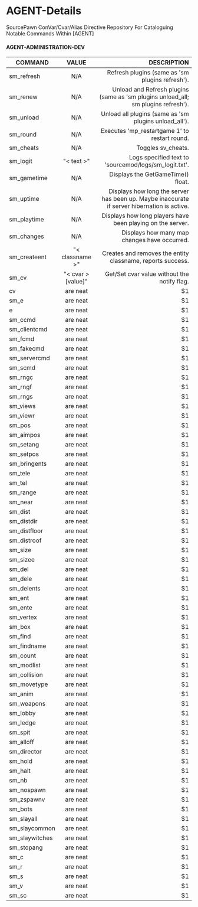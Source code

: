 # AGENT-Details
SourcePawn ConVar/Cvar/Alias Directive Repository For Cataloguing Notable Commands Within [AGENT]

<p align="center">

#### AGENT-ADMINISTRATION-DEV
  
|   COMMAND           |    VALUE         | DESCRIPTION  |
| ------------------- |:----------------:| ------------:|
| sm_refresh     |      N/A      | Refresh plugins (same as 'sm plugins refresh'). |
| sm_renew       |      N/A      | Unload and Refresh plugins (same as 'sm plugins unload_all; sm plugins refresh'). |
| sm_unload      |      N/A      | Unload all plugins (same as 'sm plugins unload_all'). |
| sm_round       |      N/A      | Executes 'mp_restartgame 1' to restart round. |
| sm_cheats      |      N/A      | Toggles sv_cheats. |
| sm_logit       |     "< text >"    | Logs specified text to 'sourcemod/logs/sm_logit.txt'. |
| sm_gametime    |      N/A      | Displays the GetGameTime() float. |
| sm_uptime      |      N/A      | Displays how long the server has been up. Maybe inaccurate if server hibernation is active. |
| sm_playtime    |      N/A      | Displays how long players have been playing on the server. |
| sm_changes     |      N/A      | Displays how many map changes have occurred. |
| sm_createent   |  "< classname >" | Creates and removes the entity classname, reports success. |
| sm_cv          | "< cvar > [value]" | Get/Set cvar value without the notify flag. |
| cv             | are neat      |    $1 |
| sm_e           | are neat      |    $1 |
| e              | are neat      |    $1 |
| sm_ccmd        | are neat      |    $1 |
| sm_clientcmd   | are neat      |    $1 |
| sm_fcmd        | are neat      |    $1 |
| sm_fakecmd     | are neat      |    $1 |
| sm_servercmd   | are neat      |    $1 |
| sm_scmd        | are neat      |    $1 |
| sm_rngc        | are neat      |    $1 |
| sm_rngf        | are neat      |    $1 |
| sm_rngs        | are neat      |    $1 |
| sm_views       | are neat      |    $1 |
| sm_viewr       | are neat      |    $1 |
| sm_pos         | are neat      |    $1 |
| sm_aimpos      | are neat      |    $1 |
| sm_setang      | are neat      |    $1 |
| sm_setpos      | are neat      |    $1 |
| sm_bringents   | are neat      |    $1 |
| sm_tele        | are neat      |    $1 |
| sm_tel         | are neat      |    $1 |
| sm_range       | are neat      |    $1 |
| sm_near        | are neat      |    $1 |
| sm_dist        | are neat      |    $1 |
| sm_distdir     | are neat      |    $1 |
| sm_distfloor   | are neat      |    $1 |
| sm_distroof    | are neat      |    $1 |
| sm_size        | are neat      |    $1 |
| sm_sizee       | are neat      |    $1 |
| sm_del         | are neat      |    $1 |
| sm_dele        | are neat      |    $1 |
| sm_delents     | are neat      |    $1 |
| sm_ent         | are neat      |    $1 |
| sm_ente        | are neat      |    $1 |
| sm_vertex      | are neat      |    $1 |
| sm_box         | are neat      |    $1 |
| sm_find        | are neat      |    $1 |
| sm_findname    | are neat      |    $1 |
| sm_count       | are neat      |    $1 |
| sm_modlist     | are neat      |    $1 |
| sm_collision   | are neat      |    $1 |
| sm_movetype    | are neat      |    $1 |
| sm_anim        | are neat      |    $1 |
| sm_weapons     | are neat      |    $1 |
| sm_lobby       | are neat      |    $1 |
| sm_ledge       | are neat      |    $1 |
| sm_spit        | are neat      |    $1 |
| sm_alloff      | are neat      |    $1 |
| sm_director    | are neat      |    $1 |
| sm_hold        | are neat      |    $1 |
| sm_halt        | are neat      |    $1 |
| sm_nb          | are neat      |    $1 |
| sm_nospawn     | are neat      |    $1 |
| sm_zspawnv     | are neat      |    $1 |
| sm_bots        | are neat      |    $1 |
| sm_slayall     | are neat      |    $1 |
| sm_slaycommon  | are neat      |    $1 |
| sm_slaywitches | are neat      |    $1 |
| sm_stopang     | are neat      |    $1 |
| sm_c           | are neat      |    $1 |
| sm_r           | are neat      |    $1 |
| sm_s           | are neat      |    $1 |
| sm_v           | are neat      |    $1 |
| sm_sc          | are neat      |    $1 |
  
</p>
